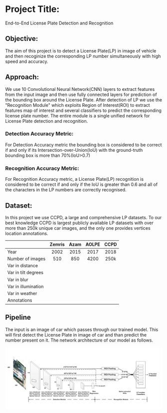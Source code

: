 # Project Title:
End-to-End License Plate Detection and Recognition

## Objective:
The aim of this project is to detect a License Plate(LP) in image of vehicle and then recoginize the corresponding LP number simultaneously with high speed and accuracy.

## Approach:
We use 10 Convolutional Neural Network(CNN) layers to extract features from the input image and then use fully connected layers for prediction of the bounding box around the License Plate. After detection of LP we use the "Recognition Module" which exploits Region of Interest(ROI) to extract features map of interest and several classifiers to predict the corresponding license plate number. The entire module is a single unified network for License Plate detection and recognition.

### Detection Accuracy Metric:
For Detection Accuracy metric the bounding box is considered to be correct if and only if its Intersection-over-Union(IoU) with the ground-truth bounding box is more than 70%(IoU>0.7)

### Recognition Accuracy Metric:
For Recognition Accuracy metric, a License Plate(LP) recognition is considered to be correct if and only if the IoU is greater than 0.6 and all of the characters in the LP numbers are correctly recognised.

## Dataset:
In this project we use CCPD, a large and comprehensive LP datasets. To our best knowledge CCPD is largest publicly available  LP datasets with over more than 250k unique car images, and the only one provides vertices location annotations.   



|                     |  Zemris       |  Azam         | AOLPE         | CCPD          |
| -------------       |:-------------:|:-------------:|:-------------:|:-------------:|
|     Year            | 2002          | 2015          | 2017          | 2018          |
| Number of images    | 510           | 850           | 4200          | 250k          |
| Var in distance     |               |               |               |               |
| Var in tilt degrees |               |               |               |               |
| Var in blur  	      |               |               |               |               |
| Var in illumination	|		            |               |               |               |
| Var in weather      |               |               |               |               |
| Annotations         |               |               |               |               |


## Pipeline
The input is an image of car which passes through our trained model. This will first detect the License Plate in image of car and than predict the number present on it. The network architecture of our model as follows.

<p align='center'>
  <img src='./Image/model.png' alt='x net'/>
</p>
